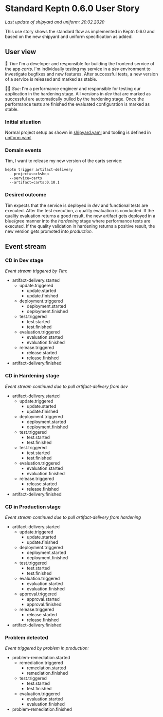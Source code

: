 # Standard Keptn 0.6.0 User Story

*Last update of shipyard and uniform: 20.02.2020*

This use story shows the standard flow as implemented in Keptn 0.6.0 and based on the new shipyard and uniform specification as added. 

## User view

:man: *Tim:* I'm a developer and responsible for building the frontend service of the app *carts*. I'm individually testing my service in a *dev* environment to investigate bugfixes and new features. After successful tests, a new version of a service is released and marked as stable. 

:blonde_woman: *Sue*: I'm a performance engineer and responsible for testing our application in the hardening stage. All versions in *dev* that are marked as successful are automatically pulled by the hardening stage. Once the performance tests are finished the evaluated configuration is marked as stable. 

### Initial situation

Normal project setup as shown in [shipyard.yaml](./shipyard.yaml) and tooling is defined in [uniform.yaml](./uniform.yaml).

### Domain events

Tim, I want to release my new version of the carts service: 

```console
keptn trigger artifact-delivery
  --project=sockshop
  --service=carts
  --artifact=carts:0.10.1
```

### Desired outcome

Tim expects that the service is deployed in *dev* and functional tests are executed. After the test execution, a quality evaluation is conducted. If the quality evaluation returns a good result, the new artifact gets deployed in a blue/gree manner into the *hardening* stage where performance tests are executed. If the quality validation in hardening returns a positive result, the new version gets promoted into *production*. 

## Event stream

### CD in Dev stage

*Event stream triggered by Tim:* 

- artifact-delivery.started
  - update.triggered 
    - update.started
    - update.finished
  - deployment.triggered 
    - deployment.started
    - deployment.finished
  - test.triggered
    - test.started
    - test.finished
  - evaluation.triggered
    - evaluation.started
    - evaluation.finished
  - release.triggered
    - release.started
    - release.finished
- artifact-delivery.finished  

### CD in Hardening stage

*Event stream continued due to pull artifact-delivery from dev* 

- artifact-delivery.started
  - update.triggered 
    - update.started
    - update.finished
  - deployment.triggered 
    - deployment.started 
    - deployment.finished
  - test.triggered
    - test.started
    - test.finished
  - test.triggered
    - test.started
    - test.finished
  - evaluation.triggered
    - evaluation.started
    - evaluation.finished
  - release.triggered
    - release.started
    - release.finished
- artifact-delivery.finished  

### CD in Production stage

*Event stream continued due to pull artifact-delivery from hardening* 

- artifact-delivery.started
  - update.triggered 
    - update.started
    - update.finished
  - deployment.triggered 
    - deployment.started 
    - deployment.finished
  - test.triggered
    - test.started
    - test.finished
  - evaluation.triggered
    - evaluation.started
    - evaluation.finished
  - approval.triggered
    - approval.started
    - approval.finished
  - release.triggered
    - release.started
    - release.finished
- artifact-delivery.finished

### Problem detected

*Event triggered by problem in production:* 

- problem-remediation.started
  - remediation.triggered 
    - remediation.started 
    - remediation.finished
  - test.triggered
    - test.started
    - test.finished
  - evaluation.triggered
    - evaluation.started
    - evaluation.finished
- problem-remediation.finished
